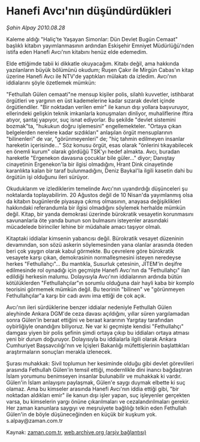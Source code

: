 # Hanefi Avcı'nın düşündürdükleri

*Şahin Alpay 2010.08.28*

<td class="columnist-detail">
<p>Kaleme aldığı "Haliç'te Yaşayan Simonlar: Dün Devlet Bugün Cemaat" başlıklı kitabın yayımlanmasının ardından Eskişehir Emniyet Müdürlüğü'nden istifa eden Hanefi Avcı'nın kitabını henüz elde edemedim.</p>
<p>
<div id="haberMetinDiv">
<p>Elde ettiğimde tabii ki dikkatle okuyacağım. Kitabı değil, ama hakkında yazılanların büyük bölümünü okudum; Ruşen Çakır ile Mirgün Cabas'ın kitap üzerine Hanefi Avcı ile NTV'de yaptıkları mülakatı da izledim. Avcı'nın iddialarını şöyle özetlemek mümkün:
<p>"Fethullah Gülen cemaati"ne mensup kişiler polis, silahlı kuvvetler, istihbarat örgütleri ve yargının en üst kademelerine kadar sızarak devlet içinde örgütlendiler. "Bir noktadan verilen emir" ile kanun dışı yollara başvuruyor, ellerindeki gelişkin teknik imkanlarla konuşmaları dinliyor, muhaliflerine iftira atıyor, şantaj yapıyor, suç isnat ediyorlar. Bu şekilde "devlet sistemini bozmak"ta, "hukukun doğru işlemesini" engellemekteler. "Ortaya çıkan belgelerden nerelere kadar sızdıkları" anlaşılan örgüt mensuplarının "bilinenleri" de var, "görünmeyenleri" de; "hiç tahmin edilmeyen insanlar hareketin içerisinde..." Söz konusu örgüt, esas olarak "önlerini tıkayabilecek en önemli kurum" olarak gördüğü TSK'yı hedef almakta. Avcı, buradan hareketle "Ergenekon davasına çocuklar bile güler..." diyor; Danıştay cinayetinin Ergenekon'la bir ilgisi olmadığını, Hrant Dink cinayetinde karanlıkta kalan bir taraf bulunmadığını, Deniz Baykal'la ilgili kasetin dahi bu örgütün işi olduğunu ileri sürüyor.
<p>Okuduklarım ve izlediklerim temelinde Avcı'nın uyandırdığı düşünceleri şu noktalarda toplayabilirim. 20 Ağustos değil de 10 Nisan'da yayımlanmış olsa da kitabın bugünlerde piyasaya çıkmış olmasının, anayasa değişiklikleri hakkındaki referandumla bir ilgisi olmadığını söylemek herhalde mümkün değil. Kitap, bir yanda demokrasi üzerinde bürokratik vesayetin korunmasını savunanlarla öte yanda bunun son bulmasını isteyenler arasındaki mücadelede birinciler lehine bir müdahale amacı taşıyor olmalı.
<p>Kitaptaki iddialar kimsenin yabancısı değil. Bürokratik vesayet düzeninin devamından, son sözü askerin söylemesinden yana olanlar arasında öteden beri çok yaygın olarak kabul görmekte. Bu çevrelere göre bürokratik vesayete karşı çıkan, demokrasinin normalleşmesini isteyen neredeyse herkes "Fethullahçı"... Bu mantıkla, Susurluk çetesinin, JİTEM'in deşifre edilmesinde rol oynadığı için geçmişte Hanefi Avcı'nın da "Fethullahçı" ilan edildiği herkesin malumu. Dolayısıyla Avcı'nın iddialarının ardında bütün kötülüklerden "Fethullahçılar"ın sorumlu olduğuna dair hayli kaba bir komplo teorisini görmemek mümkün değil. Bu teorinin "bilinen" ve "görünmeyen Fethullahçılar"a karşı bir cadı avını ima ettiği de çok açık.
<p>Avcı'nın ileri sürdüklerine benzer iddialar nedeniyle Fethullah Gülen aleyhinde Ankara DGM'de ceza davası açıldığını, yıllar süren yargılamadan sonra Gülen'in beraat ettiğini ve beraat kararının Yargıtay tarafından oybirliğiyle onandığını biliyoruz. Ne var ki geçmişte kendisi "Fethullahçı" damgası yiyen bir polis şefinin şimdi ortaya çıkıp bu iddiaları ortaya atması yeni bir durum doğuruyor. Dolayısıyla bu iddialarla ilgili olarak Ankara Cumhuriyet Başsavcılığı'nın ve İçişleri Bakanlığı müfettişlerinin başlattıkları araştırmaların sonuçları merakla izlenecek. 
<p>Şurası muhakkak: Sivil toplumun her kesiminde olduğu gibi devlet görevlileri arasında Fethullah Gülen'in temsil ettiği, modernlikle dini inancı bağdaştıran İslam yorumunu benimseyen insanlar bulunabilir ve muhakkak ki vardır. Gülen'in İslam anlayışını paylaşmak, Gülen'e saygı duymak elbette ki suç olamaz. Ama bu kimseler arasında Hanefi Avcı'nın iddia ettiği gibi, "bir noktadan aldıkları emir" ile kanun dışı işler yapan, suç işleyenler gerçekten varsa, bu kimselerin yargı önüne çıkarılmaları ve cezalandırılmaları gerekir. Her zaman kanunlara saygıyı ve meşruiyete bağlılığı telkin eden Fethullah Gülen'in de böyle düşüneceğinden en küçük bir kuşkum yok. s.alpay@zaman.com.tr
<p></p></p></p></p></p></p></p></div>
</p>
<a href="http://web.archive.org/web/20110105045922/mailto:s.alpay@zaman.com.tr">
</a></td>

Kaynak: [zaman.com.tr](http://zaman.com.tr/yazar.do?yazino=1020998), [web.archive.org (arşiv bağlantısı)](http://web.archive.org/web/20110105045922/http://www.zaman.com.tr/yazar.do?yazino=1020998)
